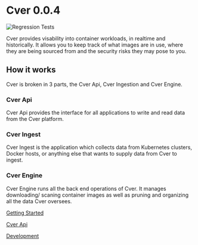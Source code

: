 # Cver 0.0.4
![Regression Tests](https://github.com/politeauthority/cver/actions/workflows/push-stage.yaml/badge.svg)

Cver provides visability into container workloads, in realtime and historically. It allows you to
keep track of what images are in use, where they are being sourced from and the security risks they 
may pose to you.

## How it works
Cver is broken in 3 parts, the Cver Api, Cver Ingestion and Cver Engine.

### Cver Api
Cver Api provides the interface for all applications to write and read data from the Cver platform.

### Cver Ingest
Cver Ingest is the application which collects data from Kubernetes clusters, Docker hosts, or
anything else that wants to supply data from Cver to ingest.

### Cver Engine
Cver Engine runs all the back end operations of Cver. It manages downloading/ scaning container
images as well as pruning and organizing all the data Cver oversees.

[Getting Started](docs/getting-started.md)

[Cver Api](docs/cver-api/cver-api.md)

[Development](docs/development.md)
